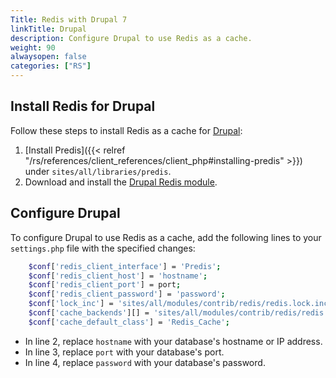 ```yaml
---
Title: Redis with Drupal 7
linkTitle: Drupal
description: Configure Drupal to use Redis as a cache.
weight: 90
alwaysopen: false
categories: ["RS"]
---
```



## Install Redis for Drupal

Follow these steps to install Redis as a cache for [Drupal](https://www.drupal.org/drupal-7.0):

 1. [Install Predis]({{< relref "/rs/references/client_references/client_php#installing-predis" >}}) under `sites/all/libraries/predis`.
 2. Download and install the [Drupal Redis module](https://drupal.org/project/redis).

## Configure Drupal

To configure Drupal to use Redis as a cache, add the following lines to your `settings.php` file with the specified changes:

```sh
    $conf['redis_client_interface'] = 'Predis';
    $conf['redis_client_host'] = 'hostname';
    $conf['redis_client_port'] = port;
    $conf['redis_client_password'] = 'password';
    $conf['lock_inc'] = 'sites/all/modules/contrib/redis/redis.lock.inc';
    $conf['cache_backends'][] = 'sites/all/modules/contrib/redis/redis.autoload.inc';
    $conf['cache_default_class'] = 'Redis_Cache';
```

- In line 2, replace `hostname` with your database's hostname or IP address.
- In line 3, replace `port` with your database's port.
- In line 4, replace `password` with your database's password.
